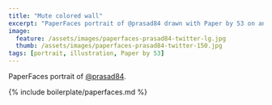 ```yaml
---
title: "Mute colored wall"
excerpt: "PaperFaces portrait of @prasad84 drawn with Paper by 53 on an iPad."
image: 
  feature: /assets/images/paperfaces-prasad84-twitter-lg.jpg
  thumb: /assets/images/paperfaces-prasad84-twitter-150.jpg
tags: [portrait, illustration, Paper by 53]
---
```


PaperFaces portrait of [@prasad84](http://twitter.com/prasad84).

{% include boilerplate/paperfaces.md %}
